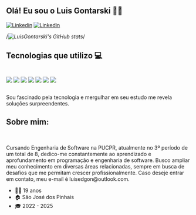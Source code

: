 
## Olá! Eu sou o Luis Gontarski 👊🏼

[![Linkedin](https://img.shields.io/badge/LinkedIn-0077B5?style=for-the-badge&logo=linkedin&logoColor=white)](https://www.linkedin.com/in/luis-eduardo-prendim-gontarski-b83a03214/)
[![Linkedin](https://img.shields.io/badge/Instagram-E4405F?style=for-the-badge&logo=instagram&logoColor=white)](https://www.instagram.com/luisprendim_/)

/*![LuisGontarski's GitHub stats](https://github-readme-stats.vercel.app/api?username=LuisGontarski&show_icons=true&theme=dark)*/

## Tecnologias que utilizo 💻

<div sttyle="display: inline_block"><br/>
    <img align="center" src="https://img.shields.io/badge/PHP-777BB4?style=for-the-badge&logo=php&logoColor=white">
    <img align="center" src="https://img.shields.io/badge/MySQL-00000F?style=for-the-badge&logo=mysql&logoColor=white"> 
    <img align="center" src="https://img.shields.io/badge/Python-14354C?style=for-the-badge&logo=python&logoColor=white"> 
    <img align="center" src="https://img.shields.io/badge/Java-ED8B00?style=for-the-badge&logo=openjdk&logoColor=white"> 
    <img align="center" src="https://img.shields.io/badge/HTML5-E34F26?style=for-the-badge&logo=html5&logoColor=white">  
    <img align="center" src="https://img.shields.io/badge/CSS3-1572B6?style=for-the-badge&logo=css3&logoColor=white"> 
    <img align="center" src="https://img.shields.io/badge/Microsoft_Office-D83B01?style=for-the-badge&logo=microsoft-office&logoColor=white"> 
<div><br/>

Sou fascinado pela tecnologia e mergulhar em seu estudo me revela soluções surpreendentes.

## Sobre mim:

<div sttyle="display: inline_block"><br/>
    <p>Cursando Engenharia de Software na PUCPR, atualmente no 3º período de um total de 8, dedico-me constantemente ao aprendizado e aprofundamento em programação e engenharia de software. Busco ampliar meu conhecimento em diversas áreas relacionadas, sempre em busca de desafios que me permitam crescer profissionalmente. Caso deseje entrar em contato, meu e-mail é <a>luisedgon@outlook.com</a>.</p>
<div>

- 🧑🏽 19 anos
- 🏠 São José dos Pinhais
- 🎓 2022 - 2025
